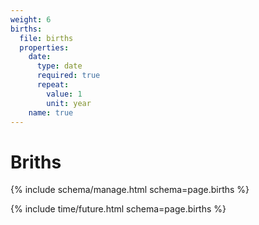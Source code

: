 ```yaml
---
weight: 6
births:
  file: births
  properties:
    date:
      type: date
      required: true
      repeat:
        value: 1
        unit: year
    name: true
---
```


# Briths

{% include schema/manage.html schema=page.births %}

{% include time/future.html schema=page.births %}